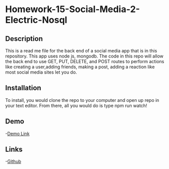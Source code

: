 # Homework-15-Social-Media-2-Electric-Nosql

## Description
This is a read me file for the back end of a social media app that is in this repository.
This app uses node js, mongodb. The code in this repo will allow the back end to use GET, PUT, DELETE, and POST routes to perform actions like creating a user,adding friends, making a post, adding a reaction like most social media sites let you do.

## Installation
To install, you would clone the repo to your computer and open up repo in your text editor. From there, all you would do is type npm run watch!

## Demo
-[Demo Link](https://armandoug.github.io/hw-15-demo/)

## Links
-[Github](https://github.com/ArmandoUg/Homework-15-Social-Media-2-Electric-Nosql)
